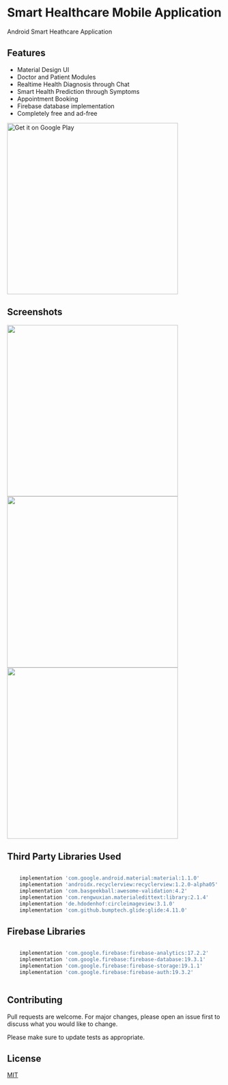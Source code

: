 # Smart Healthcare Mobile Application

Android Smart Heathcare Application

Features
-------

- Material Design UI
- Doctor and Patient Modules
- Realtime Health Diagnosis through Chat
- Smart Health Prediction through Symptoms
- Appointment Booking
- Firebase database implementation
- Completely free and ad-free


<a href="https://play.google.com/store/apps/details?id=com.blanyal.remindly&utm_source=global_co&utm_medium=prtnr&utm_content=Mar2515&utm_campaign=PartBadge&pcampaignid=MKT-AC-global-none-all-co-pr-py-PartBadges-Oct1515-1"><img alt="Get it on Google Play" src="https://play.google.com/intl/en_us/badges/images/apps/en-play-badge.png" width="400"/></a>

Screenshots
-------

<img src="https://github.com/blanyal/Remindly/blob/master/screenshots/screenshot1.png" width="400">

<img src="https://github.com/blanyal/Remindly/blob/master/screenshots/screenshot2.png" width="400">

<img src="https://github.com/blanyal/Remindly/blob/master/screenshots/screenshot3.png" width="400">
 


## Third Party Libraries Used

```bash

    implementation 'com.google.android.material:material:1.1.0'
    implementation 'androidx.recyclerview:recyclerview:1.2.0-alpha05'
    implementation 'com.basgeekball:awesome-validation:4.2'
    implementation 'com.rengwuxian.materialedittext:library:2.1.4'
    implementation 'de.hdodenhof:circleimageview:3.1.0'
    implementation 'com.github.bumptech.glide:glide:4.11.0'

```

## Firebase Libraries

```bash

    implementation 'com.google.firebase:firebase-analytics:17.2.2'
    implementation 'com.google.firebase:firebase-database:19.3.1'
    implementation 'com.google.firebase:firebase-storage:19.1.1'
    implementation 'com.google.firebase:firebase-auth:19.3.2'
    
```    

## Contributing
Pull requests are welcome. For major changes, please open an issue first to discuss what you would like to change.

Please make sure to update tests as appropriate.

## License
[MIT](https://choosealicense.com/licenses/mit/)
